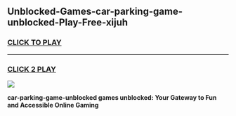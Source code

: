 
## Unblocked-Games-car-parking-game-unblocked-Play-Free-xijuh
<h3>
<a href="https://premium76.site?title=car-parking-game-unblocked&ref=18A1">CLICK TO PLAY</a></h3>
<hr>

<h3>
<a href="https://premium76.site?title=car-parking-game-unblocked&ref=18A1">CLICK 2 PLAY</a>
  
</h3>

<a href="https://premium76.site?title=car-parking-game-unblocked&ref=18A1"><img src="https://clearcache.store/games.png"></a>


**car-parking-game-unblocked games unblocked: Your Gateway to Fun and Accessible Online Gaming**
